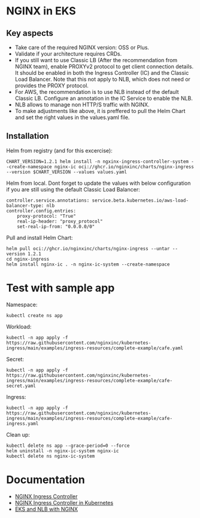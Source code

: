 # NGINX in EKS

## Key aspects

- Take care of the required NGINX version: OSS or Plus.
- Validate if your architecture requires CRDs.
- If you still want to use Classic LB (After the recommendation from NGINX team), enable PROXYv2 protocol to get client connection details. It should be enabled in both the Ingress Controller (IC) and the Classic Load Balancer. Note that this not apply to NLB, which does not need or provides the PROXY protocol.
- For AWS, the recommendation is to use NLB instead of the default Classic LB. Configure an annotation in the IC Service to enable the NLB.
- NLB allows to manage non HTTP/S traffic with NGINX.
- To make adjustments like above, it is preffered to pull the Helm Chart and set the right values in the values.yaml file.

## Installation

Helm from registry (and for this excercise):

    CHART_VERSION=1.2.1 helm install -n ngxinx-ingress-controller-system --create-namespace nginx-ic oci://ghcr.io/nginxinc/charts/nginx-ingress --version $CHART_VERSION --values values.yaml

Helm from local. Dont forget to update the values with below configuration if you are still using the default Classic Load Balancer:

    controller.service.annotations: service.beta.kubernetes.io/aws-load-balancer-type: nlb
    controller.config.entries:
        proxy-protocol: "True"
        real-ip-header: "proxy_protocol"
        set-real-ip-from: "0.0.0.0/0"

Pull and install Helm Chart:
    
    helm pull oci://ghcr.io/nginxinc/charts/nginx-ingress --untar --version 1.2.1
    cd nginx-ingress
    helm install nginx-ic . -n nginx-ic-system --create-namespace


# Test with sample app

Namespace:

    kubectl create ns app

Workload:

    kubectl -n app apply -f https://raw.githubusercontent.com/nginxinc/kubernetes-ingress/main/examples/ingress-resources/complete-example/cafe.yaml

Secret:

    kubectl -n app apply -f https://raw.githubusercontent.com/nginxinc/kubernetes-ingress/main/examples/ingress-resources/complete-example/cafe-secret.yaml

Ingress:

    kubectl -n app apply -f https://raw.githubusercontent.com/nginxinc/kubernetes-ingress/main/examples/ingress-resources/complete-example/cafe-ingress.yaml

Clean up:

    kubectl delete ns app --grace-period=0 --force
    helm uninstall -n nginx-ic-system nginx-ic
    kubectl delete ns nginx-ic-system

# Documentation

- [NGINX Ingress Controller](https://docs.nginx.com/nginx-ingress-controller/)
- [NGINX Ingress Controller in Kubernetes](https://kubernetes.github.io/ingress-nginx/user-guide/exposing-tcp-udp-services/)
- [EKS and NLB with NGINX](https://aws.amazon.com/blogs/opensource/network-load-balancer-nginx-ingress-controller-eks/)